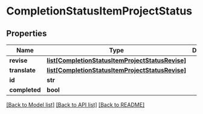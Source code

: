# CompletionStatusItemProjectStatus

## Properties
Name | Type | Description | Notes
------------ | ------------- | ------------- | -------------
**revise** | [**list[CompletionStatusItemProjectStatusRevise]**](CompletionStatusItemProjectStatusRevise.md) |  | [optional] 
**translate** | [**list[CompletionStatusItemProjectStatusRevise]**](CompletionStatusItemProjectStatusRevise.md) |  | [optional] 
**id** | **str** |  | [optional] 
**completed** | **bool** |  | [optional] 

[[Back to Model list]](../README.md#documentation-for-models) [[Back to API list]](../README.md#documentation-for-api-endpoints) [[Back to README]](../README.md)

